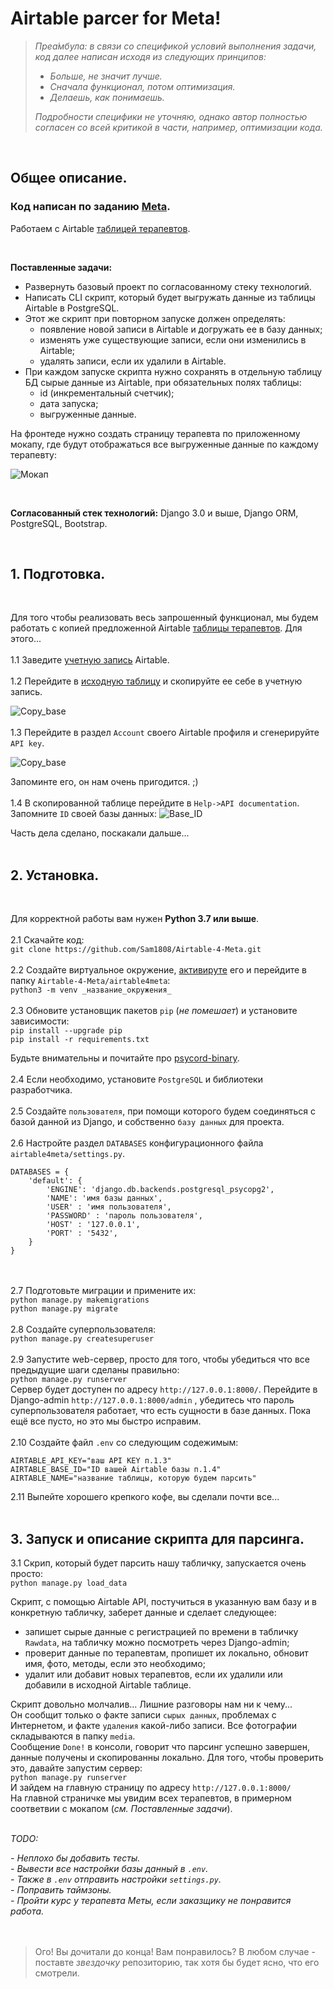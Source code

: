 # Airtable parcer for Meta!
 
>*Преа́мбула: в связи со спецификой условий выполнения задачи, код далее написан исходя из  следующих принципов:*
>   - *Больше, не значит лучше.*
>   - *Сначала функционал, потом оптимизация.*
>   - *Делаешь, как понимаешь.*<br>
>
>*Подробности специфики не уточняю, однако автор полностью согласен со всей критикой в части, например, оптимизации кода.*

<br>

## Общее описание.

### Код написан по заданию [Meta](https://bemeta.co/).

Работаем с Airtable [таблицей терапевтов](https://airtable.com/shrlHQArEK0WNdylo).

<br>

**Поставленные задачи:**
- Развернуть базовый проект по согласованному стеку технологий.
- Написать CLI скрипт, который будет выгружать данные из таблицы Airtable в PostgreSQL.
- Этот же скрипт при повторном запуске должен определять:
    - появление новой записи в Airtable и догружать ее в базу данных;
    - изменять уже существующие записи, если они изменились в Airtable; 
    - удалять записи, если их удалили в Airtable.
- При каждом запуске скрипта нужно сохранять в отдельную таблицу БД сырые данные из Airtable, при обязательных полях таблицы:
    - id (инкрементальный счетчик);
    - дата запуска;
    - выгруженные данные.

На фронтеде нужно создать страницу терапевта по приложенному мокапу, где будут отображаться все выгруженные данные по каждому терапевту:

![Мокап](https://www.notion.so/image/https%3A%2F%2Fs3-us-west-2.amazonaws.com%2Fsecure.notion-static.com%2F46ee3ee9-5cfc-4eba-82a4-8d584b0d3c2a%2FUntitled.png?table=block&id=0861594f-374c-4443-a968-168e86554483&spaceId=78a60c45-aab1-4095-a55d-9baf2e2de012&width=2560&userId=&cache=v2)

<br>

**Согласованный стек технологий:**
Django 3.0 и выше, Django ORM, PostgreSQL, Bootstrap.

<br>

## 1. Подготовка. 
<br>

Для того чтобы реализовать весь запрошенный функционал, мы будем работать с копией предложенной Airtable [таблицы терапевтов](https://airtable.com/shrlHQArEK0WNdylo). Для этого...
<br><br>
1.1 Заведите [учетную запись](https://airtable.com/login) Airtable.
<br><br>
1.2 Перейдите в [исходную таблицу](https://airtable.com/shrlHQArEK0WNdylo) и скопируйте ее себе в учетную запись. 

![Copy_base](./screenshots/copy_base.png)
<br><br>
1.3 Перейдите в раздел `Account` своего Airtable профиля и сгенерируйте `API key`.

![Copy_base](./screenshots/api_key.png)

Запоминте его, он нам очень пригодится. ;)
<br><br>
1.4 В скопированной таблице перейдите в `Help->API documentation`. Запомните `ID` своей базы данных:
![Base_ID](./screenshots/base_id.png)

Часть дела сделано, поскакали дальше... 
<br><br>
## 2. Установка. 
<br>

Для корректной работы вам нужен **Python 3.7 или выше**.
<br><br>
2.1 Скачайте код:<br>
`git clone https://github.com/Sam1808/Airtable-4-Meta.git`
<br><br>
2.2 Создайте виртуальное окружение, [активируте](https://devpractice.ru/python-lesson-17-virtual-envs/#p33) его и перейдите в папку `Airtable-4-Meta/airtable4meta`:<br>
`python3 -m venv _название_окружения_`
<br><br>
2.3 Обновите установщик пакетов `pip` (*не помешает*) и установите зависимости:<br>
`pip install --upgrade pip`<br>
`pip install -r requirements.txt`

Будьте внимательны и почитайте про [psycord-binary](https://www.psycopg.org/docs/install.html#psycopg-vs-psycopg-binary).
<br><br>
2.4 Если необходимо, установите `PostgreSQL` и библиотеки разработчика.
<br><br>
2.5 Создайте `пользователя`, при помощи которого будем соединяться с базой данной из Django, и собственно `базу данных` для проекта.
<br><br>
2.6 Настройте раздел `DATABASES` конфигурационного файла `airtable4meta/settings.py`.

```
DATABASES = {
    'default': {
        'ENGINE': 'django.db.backends.postgresql_psycopg2',
        'NAME': 'имя базы данных',
        'USER' : 'имя пользователя',
        'PASSWORD' : 'пароль пользователя',
        'HOST' : '127.0.0.1',
        'PORT' : '5432',
    }
}
```
<br><br>
2.7 Подготовьте миграции и примените их: <br>
`python manage.py makemigrations` <br>
`python manage.py migrate `
<br><br>
2.8 Создайте суперпользователя: <br>
`python manage.py createsuperuser`
<br><br>
2.9 Запустите web-сервер, просто для того, чтобы убедиться что все предыдущие шаги сделаны правильно: <br>
`python manage.py runserver` <br>
Сервер будет доступен по адресу `http://127.0.0.1:8000/`. Перейдите в Django-admin `http://127.0.0.1:8000/admin` , убедитесь что пароль суперпользователя работает, что есть сущности в базе данных. Пока ещё все пусто, но это мы быстро исправим.
<br><br>
2.10 Создайте файл `.env` со следующим содежимым: 
```
AIRTABLE_API_KEY="ваш API KEY п.1.3"
AIRTABLE_BASE_ID="ID вашей Airtable базы п.1.4"
AIRTABLE_NAME="название таблицы, которую будем парсить"
```

2.11 Выпейте хорошего крепкого кофе, вы сделали почти все... 
<br><br>

## 3. Запуск и описание скрипта для парсинга.

3.1 Скрип, который будет парсить нашу табличку, запускается очень просто: <br>
`python manage.py load_data`

Скрипт, c помощью Airtable API, постучиться в указанную вам базу и в конкретную табличку, заберет данные и сделает следующее: 
- запишет сырые данные с регистрацией по времени в табличку `Rawdata`, на табличку можно посмотреть через Django-admin;
- проверит данные по терапевтам, пропишет их локально, обновит имя, фото, методы, если это необходимо;
- удалит или добавит новых терапевтов, если их удалили или добавили в исходной Airtable таблице.

Скрипт довольно молчалив... Лишние разговоры нам ни к чему... <br>
Он сообщит только о факте записи `сырых данных`, проблемах с Интернетом, и факте `удаления` какой-либо записи. Все фотографии складываются в папку `media`.<br>
Сообщение `Done!` в консоли, говорит что парсинг успешно завершен, данные получены и скопированны локально. Для того, чтобы проверить это, давайте запустим сервер: <br>
`python manage.py runserver` <br>
И зайдем на главную страницу по адресу `http://127.0.0.1:8000/`
<br>
На главной страничке мы увидим всех терапевтов, в примерном соответвии с мокапом (*см. Поставленные задачи*).
<br><br>

*TODO:*

 *- Неплохо бы добавить тесты.*<br>
 *- Вывести все настройки базы данный в `.env`.*<br>
 *- Также в `.env` отправить настройки `settings.py`.*<br>
 *- Поправить таймзоны.*<br>
 *- Пройти курс у терапевта Меты, если заказщику не понравится работа.*<br>
 <br><br>
> Ого! Вы дочитали до конца! Вам понравилось? В любом случае - поставте *звездочку* репозиторию, так хотя бы будет ясно, что его смотрели.<br>